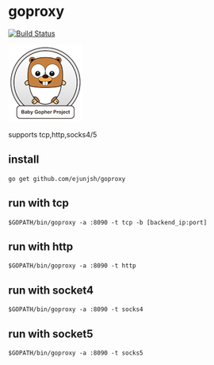 # goproxy
[![Build Status](https://travis-ci.org/ejunjsh/goproxy.svg?branch=master)](https://travis-ci.org/ejunjsh/goproxy)

[![baby-gopher](https://raw.githubusercontent.com/drnic/babygopher-site/gh-pages/images/babygopher-badge.png)](http://www.babygopher.org)

supports tcp,http,socks4/5

## install
````
go get github.com/ejunjsh/goproxy
````
## run with tcp
````
$GOPATH/bin/goproxy -a :8090 -t tcp -b [backend_ip:port]
````
## run with http
````
$GOPATH/bin/goproxy -a :8090 -t http
````
## run with socket4
````
$GOPATH/bin/goproxy -a :8090 -t socks4
````
## run with socket5
````
$GOPATH/bin/goproxy -a :8090 -t socks5
````
